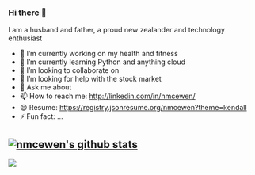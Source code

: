 

### Hi there 👋

I am a husband and father, a proud new zealander and technology enthusiast

- 🔭 I’m currently working on my health and fitness
- 🌱 I’m currently learning Python and anything cloud
- 👯 I’m looking to collaborate on 
- 🤔 I’m looking for help with the stock market
- 💬 Ask me about 
- 📫 How to reach me: http://linkedin.com/in/nmcewen/
- 😄 Resume: https://registry.jsonresume.org/nmcewen?theme=kendall
- ⚡ Fun fact: ...



## [![nmcewen's github stats](https://github-readme-stats.vercel.app/api?username=nmcewen)](https://github.com/nmcewen/github-readme-stats)

<img align="center" src="https://github-readme-stats.vercel.app/api/?username=nmcewen&theme=dracula" />
